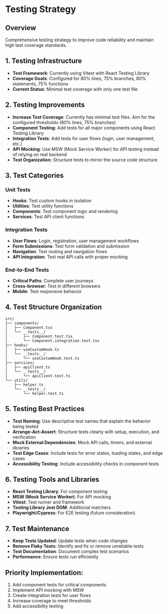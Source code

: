 # Testing Strategy

## Overview
Comprehensive testing strategy to improve code reliability and maintain high test coverage standards.

## 1. Testing Infrastructure
- **Test Framework**: Currently using Vitest with React Testing Library
- **Coverage Goals**: Configured for 80% lines, 75% branches, 80% statements, 75% functions
- **Current Status**: Minimal test coverage with only one test file

## 2. Testing Improvements
- **Increase Test Coverage**: Currently has minimal test files. Aim for the configured thresholds (80% lines, 75% branches)
- **Component Testing**: Add tests for all major components using React Testing Library
- **Integration Tests**: Add tests for user flows (login, user management, etc.)
- **API Mocking**: Use MSW (Mock Service Worker) for API testing instead of relying on real backend
- **Test Organization**: Structure tests to mirror the source code structure

## 3. Test Categories

### Unit Tests
- **Hooks**: Test custom hooks in isolation
- **Utilities**: Test utility functions
- **Components**: Test component logic and rendering
- **Services**: Test API client functions

### Integration Tests
- **User Flows**: Login, registration, user management workflows
- **Form Submissions**: Test form validation and submission
- **Navigation**: Test routing and navigation flows
- **API Integration**: Test real API calls with proper mocking

### End-to-End Tests
- **Critical Paths**: Complete user journeys
- **Cross-browser**: Test in different browsers
- **Mobile**: Test responsive behavior

## 4. Test Structure Organization
```
src/
├── components/
│   ├── Component.tsx
│   └── __tests__/
│       ├── Component.test.tsx
│       └── Component.integration.test.tsx
├── hooks/
│   ├── useCustomHook.ts
│   └── __tests__/
│       └── useCustomHook.test.ts
├── services/
│   ├── apiClient.ts
│   └── __tests__/
│       └── apiClient.test.ts
└── utils/
    ├── helper.ts
    └── __tests__/
        └── helper.test.ts
```

## 5. Testing Best Practices
- **Test Naming**: Use descriptive test names that explain the behavior being tested
- **Arrange-Act-Assert**: Structure tests clearly with setup, execution, and verification
- **Mock External Dependencies**: Mock API calls, timers, and external libraries
- **Test Edge Cases**: Include tests for error states, loading states, and edge cases
- **Accessibility Testing**: Include accessibility checks in component tests

## 6. Testing Tools and Libraries
- **React Testing Library**: For component testing
- **MSW (Mock Service Worker)**: For API mocking
- **Vitest**: Test runner and framework
- **Testing Library Jest DOM**: Additional matchers
- **Playwright/Cypress**: For E2E testing (future consideration)

## 7. Test Maintenance
- **Keep Tests Updated**: Update tests when code changes
- **Remove Flaky Tests**: Identify and fix or remove unreliable tests
- **Test Documentation**: Document complex test scenarios
- **Performance**: Ensure tests run efficiently

## Priority Implementation:
1. Add component tests for critical components
2. Implement API mocking with MSW
3. Create integration tests for user flows
4. Increase coverage to meet thresholds
5. Add accessibility testing